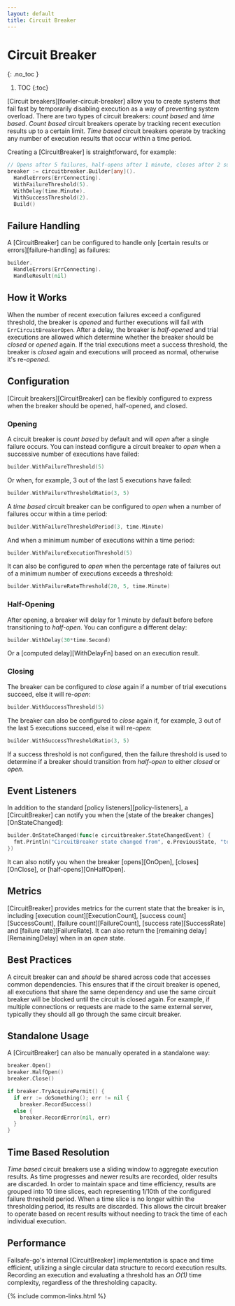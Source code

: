 ```yaml
---
layout: default
title: Circuit Breaker
---
```


# Circuit Breaker
{: .no_toc }

1. TOC
{:toc}

[Circuit breakers][fowler-circuit-breaker] allow you to create systems that fail fast by temporarily disabling execution as a way of preventing system overload. There are two types of circuit breakers: *count based* and *time based*. *Count based* circuit breakers operate by tracking recent execution results up to a certain limit. *Time based* circuit breakers operate by tracking any number of execution results that occur within a time period.

Creating a [CircuitBreaker] is straightforward, for example:

```go
// Opens after 5 failures, half-opens after 1 minute, closes after 2 successes
breaker := circuitbreaker.Builder[any]().
  HandleErrors(ErrConnecting).
  WithFailureThreshold(5).
  WithDelay(time.Minute).
  WithSuccessThreshold(2).
  Build()
```

## Failure Handling

A [CircuitBreaker] can be configured to handle only [certain results or errors][failure-handling] as failures:

```go
builder.
  HandleErrors(ErrConnecting).
  HandleResult(nil)
```

## How it Works

When the number of recent execution failures exceed a configured threshold, the breaker is *opened* and further executions will fail with `ErrCircuitBreakerOpen`. After a delay, the breaker is *half-opened* and trial executions are allowed which determine whether the breaker should be *closed* or *opened* again. If the trial executions meet a success threshold, the breaker is *closed* again and executions will proceed as normal, otherwise it's re-*opened*.

## Configuration

[Circuit breakers][CircuitBreaker] can be flexibly configured to express when the breaker should be opened, half-opened, and closed.

### Opening

A circuit breaker is *count based* by default and will *open* after a single failure occurs. You can instead configure a circuit breaker to *open* when a successive number of executions have failed:

```go
builder.WithFailureThreshold(5)
```

Or when, for example, 3 out of the last 5 executions have failed:

```go
builder.WithFailureThresholdRatio(3, 5)
```

A *time based* circuit breaker can be configured to *open* when a number of failures occur within a time period:

```go
builder.WithFailureThresholdPeriod(3, time.Minute)
```

And when a minimum number of executions within a time period:

```go
builder.WithFailureExecutionThreshold(5)
```

It can also be configured to *open* when the percentage rate of failures out of a minimum number of executions exceeds a threshold:

```go
builder.WithFailureRateThreshold(20, 5, time.Minute)
```

### Half-Opening

After opening, a breaker will delay for 1 minute by default before before transitioning to *half-open*. You can configure a different delay:

```go
builder.WithDelay(30*time.Second)
```

Or a [computed delay][WithDelayFn] based on an execution result.

### Closing

The breaker can be configured to *close* again if a number of trial executions succeed, else it will re-*open*:

```go
builder.WithSuccessThreshold(5)
```

The breaker can also be configured to *close* again if, for example, 3 out of the last 5 executions succeed, else it will re-*open*:

```go
builder.WithSuccessThresholdRatio(3, 5)
```

If a success threshold is not configured, then the failure threshold is used to determine if a breaker should transition from *half-open* to either *closed* or *open*.

## Event Listeners

In addition to the standard [policy listeners][policy-listeners], a [CircuitBreaker] can notify you when the [state of the breaker changes][OnStateChanged]:

```go
builder.OnStateChanged(func(e circuitbreaker.StateChangedEvent) {
  fmt.Println("CircuitBreaker state changed from", e.PreviousState, "to", e.CurrentState)
})
```

It can also notify you when the breaker [opens][OnOpen], [closes][OnClose], or [half-opens][OnHalfOpen].

## Metrics

[CircuitBreaker] provides metrics for the current state that the breaker is in, including [execution count][ExecutionCount], [success count][SuccessCount], [failure count][FailureCount], [success rate][SuccessRate] and [failure rate][FailureRate]. It can also return the [remaining delay][RemainingDelay] when in an *open* state.

## Best Practices

A circuit breaker can and *should* be shared across code that accesses common dependencies. This ensures that if the circuit breaker is opened, all executions that share the same dependency and use the same circuit breaker will be blocked until the circuit is closed again. For example, if multiple connections or requests are made to the same external server, typically they should all go through the same circuit breaker.

## Standalone Usage

A [CircuitBreaker] can also be manually operated in a standalone way:

```go
breaker.Open()
breaker.HalfOpen()
breaker.Close()

if breaker.TryAcquirePermit() {
  if err := doSomething(); err != nil {
    breaker.RecordSuccess()
  else {
    breaker.RecordError(nil, err)
  }
}
```

## Time Based Resolution

*Time based* circuit breakers use a sliding window to aggregate execution results. As time progresses and newer results are recorded, older results are discarded. In order to maintain space and time efficiency, results are grouped into 10 time slices, each representing 1/10th of the configured failure threshold period. When a time slice is no longer within the thresholding period, its results are discarded. This allows the circuit breaker to operate based on recent results without needing to track the time of each individual execution.

## Performance

Failsafe-go's internal [CircuitBreaker] implementation is space and time efficient, utilizing a single circular data structure to record execution results. Recording an execution and evaluating a threshold has an _O(1)_ time complexity, regardless of the thresholding capacity.

{% include common-links.html %}